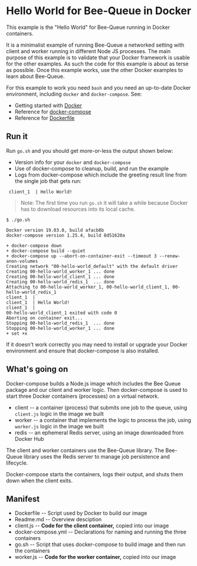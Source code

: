 # Hello World for Bee-Queue in Docker

This example is the "Hello World" for Bee-Queue running in Docker containers.

It is a minimalist example of running Bee-Queue a networked setting with client and worker running in different Node JS processes.
The main purpose of this example is to validate that your Docker framework is usable for the other examples.
As such the code for this example is about as terse as possible.
Once this example works, use the other Docker examples to learn about Bee-Queue.

For this example to work you need `bash` and you need an up-to-date Docker environment, including `docker` and `docker-compose`.
See:
* Getting started with [Docker](https://www.docker.com/get-started)
* Reference for [docker-compose](https://docs.docker.com/compose/compose-file/)
* Reference for [Dockerfile](https://docs.docker.com/engine/reference/builder/)

## Run it

Run `go.sh` and you should get more-or-less the output shown below:
* Version info for your `docker` and `docker-compose`
* Use of docker-compose to cleanup, build, and run the example
* Logs from docker-compose which include the greeting result line from the single job that gets run:
```
 client_1  | Hello World!
```

> Note: The first time you run `go.sh` it will take a while because Docker has to download resources into its local cache.

```
$ ./go.sh

Docker version 19.03.8, build afacb8b
docker-compose version 1.25.4, build 8d51620a

+ docker-compose down
+ docker-compose build --quiet
+ docker-compose up --abort-on-container-exit --timeout 3 --renew-anon-volumes
Creating network "00-hello-world_default" with the default driver
Creating 00-hello-world_worker_1 ... done
Creating 00-hello-world_client_1 ... done
Creating 00-hello-world_redis_1  ... done
Attaching to 00-hello-world_worker_1, 00-hello-world_client_1, 00-hello-world_redis_1
client_1  |
client_1  | Hello World!
client_1  |
00-hello-world_client_1 exited with code 0
Aborting on container exit...
Stopping 00-hello-world_redis_1  ... done
Stopping 00-hello-world_worker_1 ... done
+ set +x
```

If it doesn't work correctly you may need to install or upgrade your Docker environment and ensure that docker-compose is also installed.

## What's going on

Docker-compose builds a Node.js image which includes the Bee Queue package and our client and worker logic.
Then docker-compose is used to start three Docker containers (processes) on a virtual network.
* client -- a container (process) that submits one job to the queue, using `client.js` logic in the image we built
* worker -- a container that implements the logic to process the job, using `worker.js` logic in the image we built
* redis -- an ephemeral Redis server, using an image downloaded from Docker Hub

The client and worker containers use the Bee-Queue library.
The Bee-Queue library uses the Redis server to manage job persistence and lifecycle.

Docker-compose starts the containers, logs their output, and shuts them down when the client exits.

## Manifest
* Dockerfile -- Script used by Docker to build our image
* Readme.md -- Overview desciption
* client.js -- **Code for the client container,** copied into our image
* docker-compose.yml -- Declarations for naming and running the three containers
* go.sh -- Script that uses docker-compose to build image and then run the containers
* worker.js -- **Code for the worker container,** copied into our image
